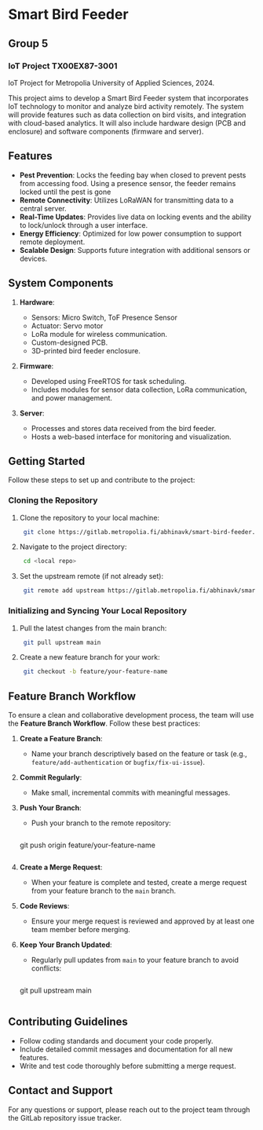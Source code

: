 # Smart Bird Feeder
## Group 5
### IoT Project TX00EX87-3001


IoT Project for Metropolia University of Applied Sciences, 2024.

This project aims to develop a Smart Bird Feeder system that incorporates IoT technology to monitor and analyze bird activity remotely. The system will provide features such as data collection on bird visits, and integration with cloud-based analytics. It will also include hardware design (PCB and enclosure) and software components (firmware and server).

## Features

- **Pest Prevention**: Locks the feeding bay when closed to prevent pests from accessing food. Using a presence sensor, the feeder remains locked until the pest is gone
- **Remote Connectivity**: Utilizes LoRaWAN for transmitting data to a central server.
- **Real-Time Updates**: Provides live data on locking events and the ability to lock/unlock through a user interface.
- **Energy Efficiency**: Optimized for low power consumption to support remote deployment.
- **Scalable Design**: Supports future integration with additional sensors or devices.

## System Components

1. **Hardware**:
   - Sensors: Micro Switch, ToF Presence Sensor
   - Actuator: Servo motor
   - LoRa module for wireless communication.
   - Custom-designed PCB.
   - 3D-printed bird feeder enclosure.

2. **Firmware**:
   - Developed using FreeRTOS for task scheduling.
   - Includes modules for sensor data collection, LoRa communication, and power management.

3. **Server**:
   - Processes and stores data received from the bird feeder.
   - Hosts a web-based interface for monitoring and visualization.

## Getting Started

Follow these steps to set up and contribute to the project:

### Cloning the Repository
1. Clone the repository to your local machine:
   ```bash
	git clone https://gitlab.metropolia.fi/abhinavk/smart-bird-feeder.git
	```
2. Navigate to the project directory:
   ```bash
	cd <local repo>
	```
3. Set the upstream remote (if not already set):
   ```bash
	git remote add upstream https://gitlab.metropolia.fi/abhinavk/smart-bird-feeder.git
	```

### Initializing and Syncing Your Local Repository
1. Pull the latest changes from the main branch:
   ```bash
	git pull upstream main
	```
2. Create a new feature branch for your work:
   ```bash
	git checkout -b feature/your-feature-name
	```

## Feature Branch Workflow

To ensure a clean and collaborative development process, the team will use the **Feature Branch Workflow**. Follow these best practices:

1. **Create a Feature Branch**:
   - Name your branch descriptively based on the feature or task (e.g., `feature/add-authentication` or `bugfix/fix-ui-issue`).

2. **Commit Regularly**:
   - Make small, incremental commits with meaningful messages.

3. **Push Your Branch**:
   - Push your branch to the remote repository:
     ```bash
	git push origin feature/your-feature-name
	```

4. **Create a Merge Request**:
   - When your feature is complete and tested, create a merge request from your feature branch to the `main` branch.

5. **Code Reviews**:
   - Ensure your merge request is reviewed and approved by at least one team member before merging.

6. **Keep Your Branch Updated**:
   - Regularly pull updates from `main` to your feature branch to avoid conflicts:
     ```bash
	git pull upstream main
	```

## Contributing Guidelines

- Follow coding standards and document your code properly.
- Include detailed commit messages and documentation for all new features.
- Write and test code thoroughly before submitting a merge request.

## Contact and Support

For any questions or support, please reach out to the project team through the GitLab repository issue tracker.
